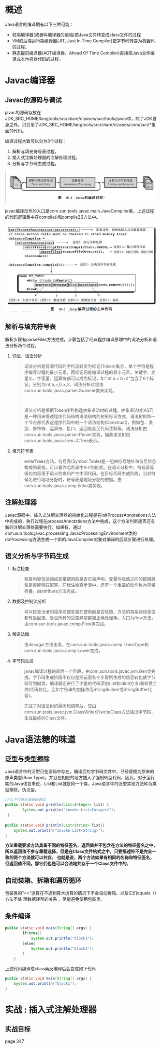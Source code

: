 # 概述

Java语言的编译期有以下三种可能：

- 前端编译器(或者叫编译器的前端)把Java文件转变成class文件的过程
- VM的后端运行期编译器(JIT, Just In Time Compiler)把字节码转变为机器码的过程。
- 静态提前编译器(AOT编译器，Ahead Of Time Compiler)直接把Java文件编译成本地机器代码的过程。

# Javac编译器

## Javac的源码与调试

javac的源码存放在JDK_SRC_HOME/langtools/src/share/classes/sun/tools/javac中，除了JDK自身之外，只引用了JDK_SRC_HOME/langtools/src/share/classes/com/sun/*里面的代码。

编译过程大致可以分为3个过程：

1. 解析与填充符号表过程。
2. 插入式注解处理器的注解处理过程。
3. 分析与字节码生成过程。

![image](https://raw.githubusercontent.com/weikano/NoteResources/master/49.png)

javac编译动作的入口是com.sun.tools.javac.main.JavaCompiler类，上述过程的代码逻辑集中在compile()和compile2()方法中。

![image](https://raw.githubusercontent.com/weikano/NoteResources/master/50.png)

## 解析与填充符号表

解析步骤有parseFiles方法完成，步骤包括了经典程序编译原理中的词法分析和语法分析两个过程。

1. 词法、语法分析

   > 词法分析是将源代码的字符流转变为标记(Token)集合，单个字符是程序编写过程的最小元素，而标记则是编译过程的最小元素，关键字、变量名、字面量、运算符都可以成为标记，如"int a = b+2"包含了6个标记，分别为int,a,=,b,+,2。词法分析过程由com.sun.tools.javac.parser.Scanner类来实现。
   >
   > ​
   >
   > 语法分析是根据Token序列构造抽象语法树的过程。抽象语法树(AST)是一种用来描述程序代码结构语法结构的树形标识方式，语法树的每一个节点都代表这程序代码中的一个语法结构(Construct)，例如包、类型、修饰符、运算符、接口、返回值甚至代码注释等。语法分析由com.sun.tools.javac.parser.Parser实现，抽象语法树由com.sun.tools.javac.tree.JCTree表示。

2. 填充符号表

   > enterTrees方法。符号表(Symbol Table)是一组由符号地址和符号信息构成的表格，可以看作哈希表中K-V的形式。在语义分析中，符号表等级的内容用于语义检查和产生中间代码。在目标代码生成阶段，当对符号名进行地址分配时，符号表是地址分配的依据。由com.sun.tools.javac.comp.Enter类实现。

## 注解处理器

Javac源码中，插入式注解处理器的初始化过程是在initProcessAnnotations方法中完成的，执行过程在processAnnotations方法中完成，这个方法判断是否还有新的注解处理器需要执行，如果有，通过com.sun.tools.javac.processing.JavacProcessingEnvironment类的doProcessing方法生成一个新的JavaCompiler对象对编译的后续步骤进行处理。

## 语义分析与字节码生成

1. 标注检查

   > 检查内容包括诸如变量使用前是否已被声明、变量与赋值之间的数据类型是否能够匹配等。在标注检查步骤中，还有一个重要的动作称为常量折叠。由attribute方法完成。

2. 数据及控制流分析

   > 可以检查出诸如程序局部变量在使用前是否赋值、方法的每条路径是否都有返回值、是否所有的受查异常都被正确处理等。入口为flow方法，由com.sun.tools.javac.comp.Flow类完成。

3. 解语法糖

   > 由desugar方法出发，在com.sun.tools.javac.comp.TransType和com.sun.tools.javac.comp.Lower完成。

4. 字节码生成

   > javac编译过程的最后一个阶段，由com.sun.tools.javac.jvm.Gen类完成。字节码生成阶段不仅仅是把前面各个步骤所生成的信息转化成字节码写到磁盘，编译器还进行了少量的代码添加(init和clinit方法)和转换工作(代码优化，比如字符串的加操作用StringBuilder或StringBuffer代替)。
   >
   > 完成了对语法树的遍历和调整后，交由com.sun.tools.javac.jvm.ClassWriter的writeClass方法输出字节码，生成最终的Class文件。

# Java语法糖的味道

## 泛型与类型擦除

Java语言中的泛型只在源码中存在，编译后的字节码文件中，已经替换为原来的原声类型(Raw Type)，并且在相应的地方插入了强制转型代码，因此，对于运行期的Java语言来说，List<Integer>和List<String>就是同一个类，Java语言中的泛型实现方法称为类型擦除，伪泛型。

```java
//以下代码无法编译通过
public static void println(List<Integer> list) {
        System.out.println("invoke List<Integer>");
 }

public static void println(List<String> list){
	System.out.println("invoke List<String>");
}
```

**方法重载要求方法具备不同的特征签名，返回值并不包含在方法的特征签名之中，所以返回值不参与重载选择，但是在Class文件格式之中，只要描述符不是完全一致的两个方法就可以共存。 也就是说，两个方法如果有相同的名称和特征签名，但返回值不同，那它们也是可以合法地共存于一个Class文件中的**。

## 自动装箱、拆箱和遍历循环

包装类的“==”运算在不遇到算术运算的情况下不会自动拆箱，以及它们equals（）方法不处
理数据转型的关系 ，尽量避免使用包装类。

## 条件编译

```java
public static void main(String[] args) {
        if(true){
            System.out.println("block1");
        }else{
            System.out.println("block2");
        }
    }
```

上述代码编译成class再反编译后会变成如下代码

```java
public static void main(String[] args) {
	System.out.println("block1");
}
```

# 实战 : 插入式注解处理器

## 实战目标

page 347
